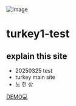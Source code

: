 ![image](https://github.com/user-attachments/assets/7ecaebd8-eb2e-4cd3-86d2-23edc30fbb08)



# turkey1-test

## explain this site
- 20250325 test
- turkey main site 
- 노 헌 상

[DEMO💻](https://nohunsang.github.io/turkey1/)
